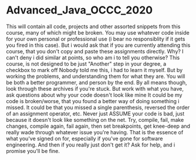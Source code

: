 # Advanced_Java_OCCC_2020

This will contain all code, projects and other assorted snippets from this course, many of which might be broken. 
You may use whatever code inside for your own personal or professional use (i bear no responsiblity if it gets you fired in this case).
But i would ask that if you are currently attending this course, that you don't copy and paste these assignments directly.
Why? I can't deny i did similar at points, so who am i to tell you otherwise?
This course, is not designed to be just "Another" step in your degree, a checkbox to mark off
Nobody told me this, i had to learn it myself. 
But by working the problems, and understanding them for what they are.
You will be both a better programmer, and person by the end.
By all means though, look through these archives if you're stuck. But work with what you have, ask questions about why your code doesn't look like mine
It could be my code is broken/worse, that you found a better way of doing something i missed.
It could be that you missed a single parenthesis, reversed the order of an assignment operator, etc.
Never just ASSUME your code is bad, just because it doesn't look like something on the net.
Try, compile, fail, make changes, compile again, fail again, then set breakpoints, get knee-deep and really wade through whatever issue you're having.
That is the essence of what you've signed on for, especially if you've gone for software engineering.
And then if you really just don't get it?
Ask for help, and i promise you'll be fine.
